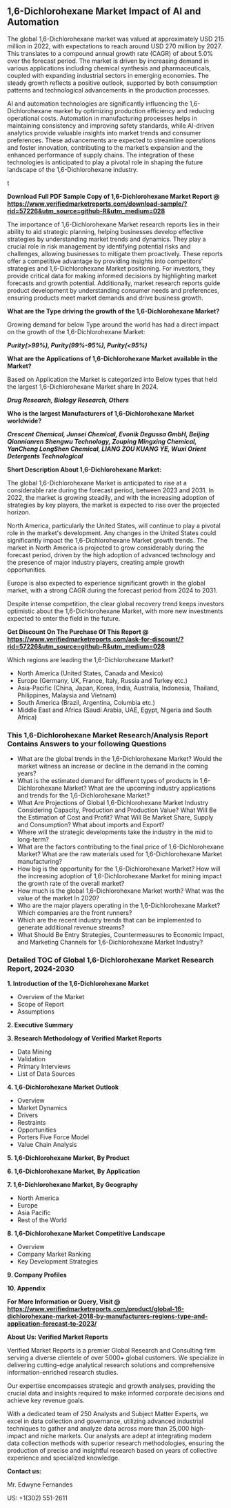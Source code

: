 <h2>1,6-Dichlorohexane Market Impact of AI and Automation</h2><p>The global 1,6-Dichlorohexane market was valued at approximately USD 215 million in 2022, with expectations to reach around USD 270 million by 2027. This translates to a compound annual growth rate (CAGR) of about 5.0% over the forecast period. The market is driven by increasing demand in various applications including chemical synthesis and pharmaceuticals, coupled with expanding industrial sectors in emerging economies. The steady growth reflects a positive outlook, supported by both consumption patterns and technological advancements in the production processes.</p><p>AI and automation technologies are significantly influencing the 1,6-Dichlorohexane market by optimizing production efficiency and reducing operational costs. Automation in manufacturing processes helps in maintaining consistency and improving safety standards, while AI-driven analytics provide valuable insights into market trends and consumer preferences. These advancements are expected to streamline operations and foster innovation, contributing to the market’s expansion and the enhanced performance of supply chains. The integration of these technologies is anticipated to play a pivotal role in shaping the future landscape of the 1,6-Dichlorohexane industry.</p>t</p><p id="" class=""><strong>Download Full PDF Sample Copy of 1,6-Dichlorohexane Market Report @ <a href="https://www.verifiedmarketreports.com/download-sample/?rid=57226&utm_source=github-R&utm_medium=028" target="_blank">https://www.verifiedmarketreports.com/download-sample/?rid=57226&utm_source=github-R&utm_medium=028</a></strong></p><p>The importance of&nbsp;1,6-Dichlorohexane Market research reports lies in their ability to aid strategic planning, helping businesses develop effective strategies by understanding market trends and dynamics. They play a crucial role in risk management by identifying potential risks and challenges, allowing businesses to mitigate them proactively. These reports offer a competitive advantage by providing insights into competitors' strategies and 1,6-Dichlorohexane Market positioning. For investors, they provide critical data for making informed decisions by highlighting market forecasts and growth potential. Additionally, market research reports guide product development by understanding consumer needs and preferences, ensuring products meet market demands and drive business growth.</p><p><strong>What are the&nbsp;Type driving the growth of the 1,6-Dichlorohexane Market?</strong></p><p id="" class="">Growing demand for below Type around the world has had a direct impact on the growth of the 1,6-Dichlorohexane Market:</p><em><strong>Purity(>99%), Purity(99%-95%), Purity(<95%)</strong></em></p><strong>What are the&nbsp;Applications&nbsp;of 1,6-Dichlorohexane Market available in the Market?</strong></p><p id="" class="">Based on Application the Market is categorized into Below types that held the largest 1,6-Dichlorohexane Market share In 2024.</p><em><strong>Drug Research, Biology Research, Others</strong></em></p><strong>Who is the largest Manufacturers of 1,6-Dichlorohexane Market worldwide?</strong></p><p><em><strong>Crescent Chemical, Junsei Chemical, Evonik Degussa GmbH, Beijing Qiannianren Shengwu Technology, Zouping Mingxing Chemical, YanCheng LongShen Chemical, LIANG ZOU KUANG YE, Wuxi Orient Detergents Technological</strong></em></p><p id="" class=""><strong>Short Description About 1,6-Dichlorohexane Market:</strong></p><p>The global 1,6-Dichlorohexane Market is anticipated to rise at a considerable rate during the forecast period, between 2023 and 2031. In 2022, the market is growing steadily, and with the increasing adoption of strategies by key players, the market is expected to rise over the projected horizon.</p><p>North America, particularly the United States, will continue to play a pivotal role in the market's development. Any changes in the United States could significantly impact the 1,6-Dichlorohexane Market growth trends. The market in North America is projected to grow considerably during the forecast period, driven by the high adoption of advanced technology and the presence of major industry players, creating ample growth opportunities.</p><p>Europe is also expected to experience significant growth in the global market, with a strong CAGR during the forecast period from 2024 to 2031.</p><p>Despite intense competition, the clear global recovery trend keeps investors optimistic about the 1,6-Dichlorohexane Market, with more new investments expected to enter the field in the future.</p><p id="" class=""><strong>Get Discount On The Purchase Of This Report @ <a href="https://www.verifiedmarketreports.com/ask-for-discount/?rid=57226&utm_source=github-R&utm_medium=028" target="_blank">https://www.verifiedmarketreports.com/ask-for-discount/?rid=57226&utm_source=github-R&utm_medium=028</a></strong></p>Which regions are leading the 1,6-Dichlorohexane Market?</p><ul><li>North America (United States, Canada and Mexico)</li><li>Europe (Germany, UK, France, Italy, Russia and Turkey etc.)</li><li>Asia-Pacific (China, Japan, Korea, India, Australia, Indonesia, Thailand, Philippines, Malaysia and Vietnam)</li><li>South America (Brazil, Argentina, Columbia etc.)</li><li>Middle East and Africa (Saudi Arabia, UAE, Egypt, Nigeria and South Africa)</li></ul><h3 id="" class="">This 1,6-Dichlorohexane Market Research/Analysis Report Contains Answers to your following Questions</h3><ul><li>What are the global trends in the 1,6-Dichlorohexane Market? Would the market witness an increase or decline in the demand in the coming years?</li><li>What is the estimated demand for different types of products in 1,6-Dichlorohexane Market? What are the upcoming industry applications and trends for the 1,6-Dichlorohexane Market?</li><li>What Are Projections of Global 1,6-Dichlorohexane Market Industry Considering Capacity, Production and Production Value? What Will Be the Estimation of Cost and Profit? What Will Be Market Share, Supply and Consumption? What about imports and Export?</li><li>Where will the strategic developments take the industry in the mid to long-term?</li><li>What are the factors contributing to the final price of 1,6-Dichlorohexane Market? What are the raw materials used for 1,6-Dichlorohexane Market manufacturing?</li><li>How big is the opportunity for the 1,6-Dichlorohexane Market? How will the increasing adoption of 1,6-Dichlorohexane Market for mining impact the growth rate of the overall market?</li><li>How much is the global 1,6-Dichlorohexane Market worth? What was the value of the market In 2020?</li><li>Who are the major players operating in the 1,6-Dichlorohexane Market? Which companies are the front runners?</li><li>Which are the recent industry trends that can be implemented to generate additional revenue streams?</li><li>What Should Be Entry Strategies, Countermeasures to Economic Impact, and Marketing Channels for 1,6-Dichlorohexane Market Industry?</li></ul><h3 id="" class="">Detailed TOC of Global 1,6-Dichlorohexane Market Research Report, 2024-2030</h3><p id="" class=""><strong>1. Introduction of the 1,6-Dichlorohexane Market</strong></p><ul><li>Overview of the Market</li><li>Scope of Report</li><li>Assumptions</li></ul><p id="" class=""><strong>2. Executive Summary</strong></p><p id="" class=""><strong>3. Research Methodology of Verified Market Reports</strong></p><ul><li>Data Mining</li><li>Validation</li><li>Primary Interviews</li><li>List of Data Sources</li></ul><p id="" class=""><strong>4. 1,6-Dichlorohexane Market Outlook</strong></p><ul><li>Overview</li><li>Market Dynamics</li><li>Drivers</li><li>Restraints</li><li>Opportunities</li><li>Porters Five Force Model</li><li>Value Chain Analysis</li></ul><p id="" class=""><strong>5. 1,6-Dichlorohexane Market, By Product</strong></p><p id="" class=""><strong>6. 1,6-Dichlorohexane Market, By Application</strong></p><p id="" class=""><strong>7. 1,6-Dichlorohexane Market, By Geography</strong></p><ul><li>North America</li><li>Europe</li><li>Asia Pacific</li><li>Rest of the World</li></ul><p id="" class=""><strong>8. 1,6-Dichlorohexane Market Competitive Landscape</strong></p><ul><li>Overview</li><li>Company Market Ranking</li><li>Key Development Strategies</li></ul><p id="" class=""><strong>9. Company Profiles</strong></p><p id="" class=""><strong>10. Appendix</strong></p><p id="" class=""><strong>For More Information or Query, Visit @ <a href="https://www.verifiedmarketreports.com/product/global-16-dichlorohexane-market-2018-by-manufacturers-regions-type-and-application-forecast-to-2023/" target="_blank">https://www.verifiedmarketreports.com/product/global-16-dichlorohexane-market-2018-by-manufacturers-regions-type-and-application-forecast-to-2023/</a></strong></p><p id="" class=""><strong>About Us: Verified Market Reports</strong></p><p id="" class="">Verified Market Reports is a premier Global Research and Consulting firm serving a diverse clientele of over 5000+ global customers. We specialize in delivering cutting-edge analytical research solutions and comprehensive information-enriched research studies.</p><p id="" class="">Our expertise encompasses strategic and growth analyses, providing the crucial data and insights required to make informed corporate decisions and achieve key revenue goals.</p><p id="" class="">With a dedicated team of 250 Analysts and Subject Matter Experts, we excel in data collection and governance, utilizing advanced industrial techniques to gather and analyze data across more than 25,000 high-impact and niche markets. Our analysts are adept at integrating modern data collection methods with superior research methodologies, ensuring the production of precise and insightful research based on years of collective experience and specialized knowledge.</p><p id="" class=""><strong>Contact us:</strong></p><p id="" class="">Mr. Edwyne Fernandes</p><p id="" class="">US: +1(302) 551-2611</p>